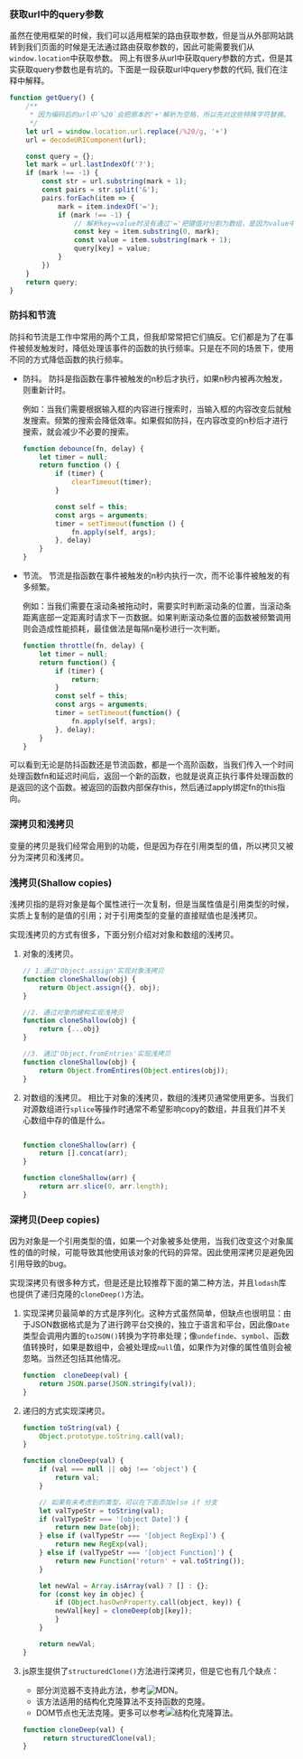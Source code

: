 
### 获取url中的query参数

虽然在使用框架的时候，我们可以适用框架的路由获取参数，但是当从外部网站跳转到我们页面的时候是无法通过路由获取参数的，因此可能需要我们从`window.location`中获取参数。
网上有很多从url中获取query参数的方式，但是其实获取query参数也是有坑的。下面是一段获取url中query参数的代码, 我们在注释中解释。

```javascript
function getQuery() {
    /**
     * 因为编码后的url中`%20`会把原本的'+'解析为空格，所以先对这些特殊字符替换。
     */
    let url = window.location.url.replace(/%20/g, '+')
    url = decodeURIComponent(url);

    const query = {};
    let mark = url.lastIndexOf('?');
    if (mark !== -1) {
        const str = url.substring(mark + 1);
        const pairs = str.split('&');
        pairs.forEach(item => {
            mark = item.indexOf('=');
            if (mark !== -1) {
                // 解析key=value时没有通过'='把键值对分割为数组，是因为value中可能存在'='
                const key = item.substring(0, mark);
                const value = item.substring(mark + 1);
                query[key] = value;
            }
        })
    }
    return query;
}
```


### 防抖和节流

防抖和节流是工作中常用的两个工具，但我却常常把它们搞反。它们都是为了在事件被频发触发时，降低处理该事件的函数的执行频率。只是在不同的场景下，使用不同的方式降低函数的执行频率。

- 防抖。 防抖是指函数在事件被触发的n秒后才执行，如果n秒内被再次触发，则重新计时。
  
  例如：当我们需要根据输入框的内容进行搜索时，当输入框的内容改变后就触发搜索。频繁的搜索会降低效率。如果假如防抖，在内容改变的n秒后才进行搜索，就会减少不必要的搜索。
  
    ``` javascript
    function debounce(fn, delay) {
        let timer = null;
        return function () {
            if (timer) {
                clearTimeout(timer);
            }

            const self = this;
            const args = arguments;
            timer = setTimeout(function () {
                fn.apply(self, args);
            }, delay)
        }
    }
    ```

- 节流。 节流是指函数在事件被触发的n秒内执行一次，而不论事件被触发的有多频繁。

  例如：当我们需要在滚动条被拖动时，需要实时判断滚动条的位置，当滚动条距离底部一定距离时请求下一页数据。如果判断滚动条位置的函数被频繁调用则会造成性能损耗，最佳做法是每隔n毫秒进行一次判断。

    ```javascript
    function throttle(fn, delay) {
        let timer = null;
        return function() {
            if (timer) {
                return;
            }
            const self = this;
            const args = arguments;
            timer = setTimeout(function() {
                fn.apply(self, args);
            }, delay);
        }
    }
    ```
  
可以看到无论是防抖函数还是节流函数，都是一个高阶函数，当我们传入一个时间处理函数fn和延迟时间后，返回一个新的函数，也就是说真正执行事件处理函数的是返回的这个函数。被返回的函数内部保存this，然后通过apply绑定fn的this指向。

### 深拷贝和浅拷贝
  
变量的拷贝是我们经常会用到的功能，但是因为存在引用类型的值，所以拷贝又被分为深拷贝和浅拷贝。


### 浅拷贝(Shallow copies)

浅拷贝指的是将对象是每个属性进行一次复制，但是当属性值是引用类型的时候，实质上复制的是值的引用；对于引用类型的变量的直接赋值也是浅拷贝。

实现浅拷贝的方式有很多，下面分别介绍对对象和数组的浅拷贝。

1. 对象的浅拷贝。
   
    ```javascript
    // 1.通过'Object.assign'实现对象浅拷贝
    function cloneShallow(obj) {
        return Object.assign({}, obj);
    }

    //2. 通过对象的建构实现浅拷贝
    function cloneShallow(obj) {
        return {...obj}
    }

    //3. 通过'Object.fromEntries'实现浅拷贝
    function cloneShallow(obj) {
        return Object.fromEntires(Object.entires(obj));
    }
    ```

2. 对数组的浅拷贝。 相比于对象的浅拷贝，数组的浅拷贝通常使用更多。当我们对源数组进行`splice`等操作时通常不希望影响copy的数组，并且我们并不关心数组中存的值是什么。
   
    ```javascript

    function cloneShallow(arr) {
        return [].concat(arr);
    }

    function cloneShallow(arr) {
        return arr.slice(0, arr.length);
    }
    ```

### 深拷贝(Deep copies)
因为对象是一个引用类型的值，如果一个对象被多处使用，当我们改变这个对象属性的值的时候，可能导致其他使用该对象的代码的异常。因此使用深拷贝是避免因引用导致的bug。

实现深拷贝有很多种方式，但是还是比较推荐下面的第二种方法，并且`lodash`库也提供了递归克隆的`cloneDeep()`方法。

1. 实现深拷贝最简单的方式是序列化。这种方式虽然简单，但缺点也很明显：由于JSON数据格式是为了进行跨平台交换的，独立于语言和平台，因此像`Date`类型会调用内置的`toJSON()`转换为字符串处理；像`undefinde`、`symbol`、函数值转换时，如果是数组中，会被处理成`null`值，如果作为对像的属性值则会被忽略。当然还包括其他情况。
   
    ```javascript
    function  cloneDeep(val) {
        return JSON.parse(JSON.stringify(val));
    }
    ```
2. 递归的方式实现深拷贝。
    ```javascript
    function toString(val) {
        Object.prototype.toString.call(val);
    }

    function cloneDeep(val) {
        if (val === null || obj !== 'object') {
            return val;
        }

        // 如果有未考虑到的类型，可以在下面添加else if 分支
        let valTypeStr = toString(val);
        if (valTypeStr === '[object Date]') {
            return new Date(obj);
        } else if (valTypeStr === '[object RegExp]') {
            return new RegExp(val);
        } else if (valTypeStr === '[object Function]') {
            return new Function('return' + val.toString());
        }

        let newVal = Array.isArray(val) ? [] : {};
        for (const key in objec) {
            if (Object.hasOwnProperty.call(object, key)) {
            newVal[key] = cloneDeep(obj[key]);
            }
        }

        return newVal;
    }
    ```
3. js原生提供了`structuredClone()`方法进行深拷贝，但是它也有几个缺点：
   - 部分浏览器不支持此方法，参考![MDN](https://developer.mozilla.org/zh-CN/docs/Web/API/structuredClone)。
   - 该方法适用的结构化克隆算法不支持函数的克隆。
   - DOM节点也无法克隆。更多可以参考![结构化克隆算法](https://developer.mozilla.org/zh-CN/docs/Web/API/Web_Workers_API/Structured_clone_algorithm)。
   
   ```javascript
   function cloneDeep(val) {
        return structuredClone(val);
   }
   ```
          

   





